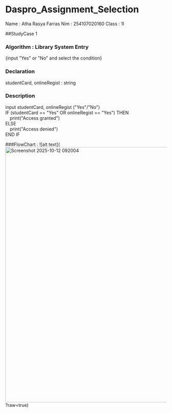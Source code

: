 # Daspro_Assignment_Selection
Name : Atha Rasya Farras
Nim : 254107020160
Class : 1I

##StudyCase 1
### Algorithm : Library System Entry
{input "Yes" or "No" and select the condition}

### Declaration
studentCard, onlineRegist : string

### Description
input studentCard, onlineRegist ("Yes"/"No")  
IF (studentCard == "Yes" OR onlineRegist == "Yes") THEN  
 print("Access granted")  
ELSE  
 print("Access denied")  
END IF

###FlowChart : 
![alt text](<img width="973" height="795" alt="Screenshot 2025-10-12 092004" src="https://github.com/user-attachments/assets/d82fffee-c14a-470a-bba8-6fe98f6e2893" />
?raw=true)

